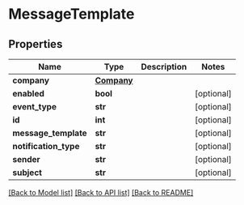 # MessageTemplate

## Properties
Name | Type | Description | Notes
------------ | ------------- | ------------- | -------------
**company** | [**Company**](Company.md) |  | 
**enabled** | **bool** |  | [optional] 
**event_type** | **str** |  | [optional] 
**id** | **int** |  | [optional] 
**message_template** | **str** |  | [optional] 
**notification_type** | **str** |  | [optional] 
**sender** | **str** |  | [optional] 
**subject** | **str** |  | [optional] 

[[Back to Model list]](../README.md#documentation-for-models) [[Back to API list]](../README.md#documentation-for-api-endpoints) [[Back to README]](../README.md)


